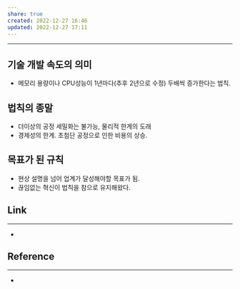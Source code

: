 ```yaml
---
share: true
created: 2022-12-27 16:46
updated: 2022-12-27 17:11
---
```


---

## 기술 개발 속도의 의미
- 메모리 용량이나 CPU성능이 1년마다(추후 2년으로 수정) 두배씩 증가한다는 법칙.

## 법칙의 종말
- 더이상의 공정 세밀화는 불가능, 물리적 한계의 도래
- 경제성의 한계. 초첨단 공정으로 인한 비용의 상승.

## 목표가 된 규칙
- 현상 설명을 넘어 업계가 달성해야할 목표가 됨. 
- 끊임없는 혁신이 법칙을 참으로 유지해왔다.



## Link
---
- 


## Reference
---
- 